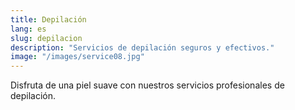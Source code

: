 ```yaml
---
title: Depilación
lang: es
slug: depilacion
description: "Servicios de depilación seguros y efectivos."
image: "/images/service08.jpg"
---
```

Disfruta de una piel suave con nuestros servicios profesionales de depilación.
